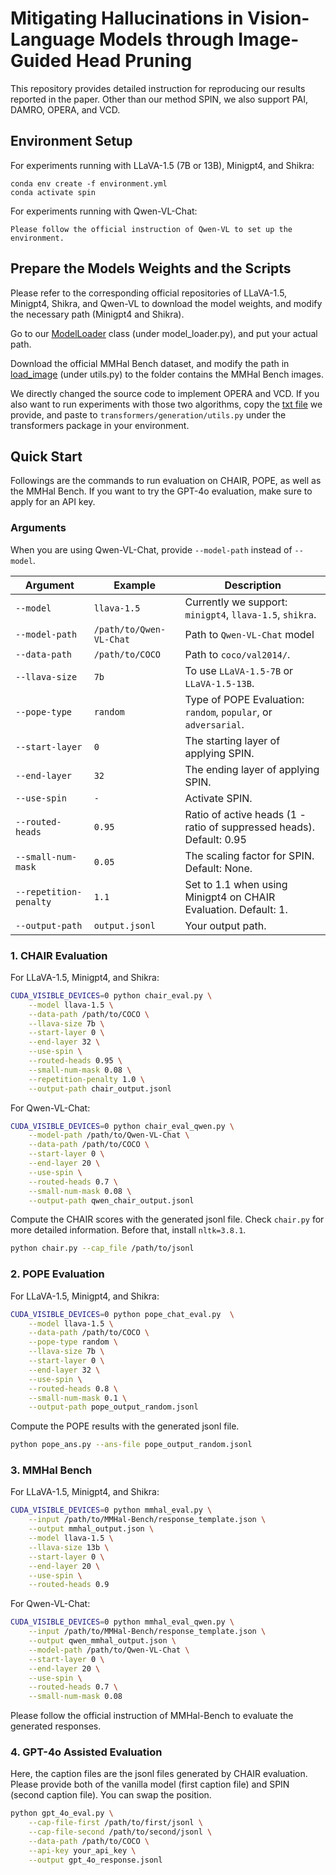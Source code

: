 # Mitigating Hallucinations in Vision-Language Models through Image-Guided Head Pruning

This repository provides detailed instruction for reproducing our results reported in the paper. Other than our method SPIN, we also support PAI, DAMRO, OPERA, and VCD.

## Environment Setup

For experiments running with LLaVA-1.5 (7B or 13B), Minigpt4, and Shikra:
```
conda env create -f environment.yml
conda activate spin
```

For experiments running with Qwen-VL-Chat:
```
Please follow the official instruction of Qwen-VL to set up the environment.
```

## Prepare the Models Weights and the Scripts

Please refer to the corresponding official repositories of LLaVA-1.5, Minigpt4, Shikra, and Qwen-VL to download the model weights, and modify the necessary path (Minigpt4 and Shikra).

Go to our [ModelLoader](./model_loader.py#L171) class (under model_loader.py), and put your actual path.

Download the official MMHal Bench dataset, and modify the path in [load_image](./utils.py#L158) (under utils.py) to the folder contains the MMHal Bench images.

We directly changed the source code to implement OPERA and VCD. If you also want to run experiments with those two algorithms, copy the [txt file](./transformers_utils.txt) we provide, and paste to ```transformers/generation/utils.py``` under the transformers package in your environment.

## Quick Start

Followings are the commands to run evaluation on CHAIR, POPE, as well as the MMHal Bench. If you want to try the GPT-4o evaluation, make sure to apply for an API key.

### Arguments

When you are using Qwen-VL-Chat, provide `--model-path` instead of `--model`.

| Argument           | Example         | Description                                                          |
|--------------------|-----------------|----------------------------------------------------------------------|
| `--model`          | `llava-1.5`     | Currently we support: `minigpt4`, `llava-1.5`, `shikra`.             |
| `--model-path`     | `/path/to/Qwen-VL-Chat` | Path to `Qwen-VL-Chat` model                                         |
| `--data-path`      | `/path/to/COCO` | Path to `coco/val2014/`.                                             |
| `--llava-size`     | `7b`            | To use `LLaVA-1.5-7B` or `LLaVA-1.5-13B`.                            |
| `--pope-type`      | `random`        | Type of POPE Evaluation: `random`, `popular`, or `adversarial`.      |
| `--start-layer`    | `0`             | The starting layer of applying SPIN.                                 |
| `--end-layer`      | `32`            | The ending layer of applying SPIN.                                   |
| `--use-spin`       | `-`             | Activate SPIN.                                                       |
| `--routed-heads`   | `0.95`          | Ratio of active heads (1 - ratio of suppressed heads). Default: 0.95 |
| `--small-num-mask` | `0.05`          | The scaling factor for SPIN. Default: None.                          |
| `--repetition-penalty` | `1.1`           | Set to 1.1 when using Minigpt4 on CHAIR Evaluation. Default: 1.      |
| `--output-path`    | `output.jsonl`  | Your output path.                                                    |

### 1. CHAIR Evaluation

For LLaVA-1.5, Minigpt4, and Shikra:

```bash
CUDA_VISIBLE_DEVICES=0 python chair_eval.py \
    --model llava-1.5 \
    --data-path /path/to/COCO \
    --llava-size 7b \
    --start-layer 0 \
    --end-layer 32 \
    --use-spin \
    --routed-heads 0.95 \
    --small-num-mask 0.08 \
    --repetition-penalty 1.0 \
    --output-path chair_output.jsonl
```

For Qwen-VL-Chat:

```bash
CUDA_VISIBLE_DEVICES=0 python chair_eval_qwen.py \
    --model-path /path/to/Qwen-VL-Chat \
    --data-path /path/to/COCO \
    --start-layer 0 \
    --end-layer 20 \
    --use-spin \
    --routed-heads 0.7 \
    --small-num-mask 0.08 \
    --output-path qwen_chair_output.jsonl
```

Compute the CHAIR scores with the generated jsonl file. Check `chair.py` for more detailed information. Before that, install `nltk=3.8.1`.

```bash
python chair.py --cap_file /path/to/jsonl
```

### 2. POPE Evaluation

For LLaVA-1.5, Minigpt4, and Shikra:

```bash
CUDA_VISIBLE_DEVICES=0 python pope_chat_eval.py  \
    --model llava-1.5 \
    --data-path /path/to/COCO \
    --pope-type random \
    --llava-size 7b \
    --start-layer 0 \
    --end-layer 32 \
    --use-spin \
    --routed-heads 0.8 \
    --small-num-mask 0.1 \
    --output-path pope_output_random.jsonl
```

Compute the POPE results with the generated jsonl file.

```bash
python pope_ans.py --ans-file pope_output_random.jsonl
```

### 3. MMHal Bench

For LLaVA-1.5, Minigpt4, and Shikra:

```bash
CUDA_VISIBLE_DEVICES=0 python mmhal_eval.py \
    --input /path/to/MMHal-Bench/response_template.json \
    --output mmhal_output.json \
    --model llava-1.5 \
    --llava-size 13b \
    --start-layer 0 \
    --end-layer 20 \
    --use-spin \
    --routed-heads 0.9
```

For Qwen-VL-Chat:

```bash
CUDA_VISIBLE_DEVICES=0 python mmhal_eval_qwen.py \
    --input /path/to/MMHal-Bench/response_template.json \
    --output qwen_mmhal_output.json \
    --model-path /path/to/Qwen-VL-Chat \
    --start-layer 0 \
    --end-layer 20 \
    --use-spin \
    --routed-heads 0.7 \
    --small-num-mask 0.08
```

Please follow the official instruction of MMHal-Bench to evaluate the generated responses.

### 4. GPT-4o Assisted Evaluation

Here, the caption files are the jsonl files generated by CHAIR evaluation. Please provide both of the vanilla model (first caption file) and SPIN (second caption file). You can swap the position.

```bash
python gpt_4o_eval.py \
    --cap-file-first /path/to/first/jsonl \
    --cap-file-second /path/to/second/jsonl \
    --data-path /path/to/COCO \
    --api-key your_api_key \
    --output gpt_4o_response.jsonl
```
